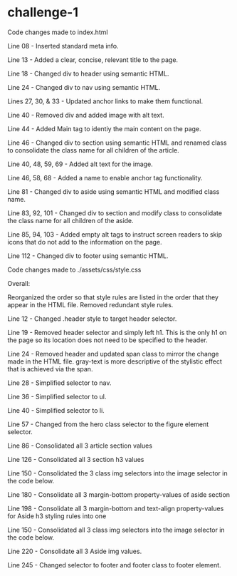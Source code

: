 # challenge-1

Code changes made to index.html

Line 08 - Inserted standard meta info.

Line 13 - Added a clear, concise, relevant title to the page.

Line 18 - Changed div to header using semantic HTML.

Line 24 - Changed div to nav using semantic HTML.

Lines 27, 30, & 33 - Updated anchor links to make them functional.

Line 40 - Removed div and added image with alt text.

Line 44 - Added Main tag to identiy the main content on the page.

Line 46 - Changed div to section using semantic HTML and renamed class to consolidate the class name for all children of the article.

Line 40, 48, 59, 69 - Added alt text for the image.

Line 46, 58, 68 - Added a name to enable anchor tag functionality.

Line 81 - Changed div to aside using semantic HTML and modified class name.

Line 83, 92, 101 - Changed div to section and modify class to consolidate the class name for all children of the aside.

Line 85, 94, 103 - Added empty alt tags to instruct screen readers to skip icons that do not add to the information on the page.

Line 112 - Changed div to footer using semantic HTML.

Code changes made to ./assets/css/style.css

Overall:

Reorganized the order so that style rules are listed in the order that they appear in the HTML file.
Removed redundant style rules.

Line 12 - Changed .header style to target header selector.

Line 19 - Removed header selector and simply left h1. This is the only h1 on the page so its location does not need to be specified to the header.

Line 24 - Removed header and updated span class to mirror the change made in the HTML file. gray-text is more descriptive of the stylistic effect that is achieved via the span.

Line 28 - Simplified selector to nav.

Line 36 - Simplified selector to ul.

Line 40 - Simplified selector to li.

Line 57 - Changed from the hero class selector to the figure element selector.

Line 86 - Consolidated all 3 article section values

Line 126 - Consolidated all 3 section h3 values

Line 150 - Consolidated the 3 class img selectors into the image selector in the code below.

Line 180 - Consolidate all 3 margin-bottom property-values of aside section

Line 198 - Consolidate all 3 margin-bottom and text-align property-values for Aside h3 styling rules into one

Line 150 - Consolidated all 3 class img selectors into the image selector in the code below.

Line 220 - Consolidate all 3 Aside img values.

Line 245 - Changed selector to footer and footer class to footer element.
